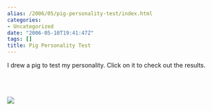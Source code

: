 ```yaml
---
alias: /2006/05/pig-personality-test/index.html
categories:
- Uncategorized
date: "2006-05-10T19:41:47Z"
tags: []
title: Pig Personality Test
---
```

I drew a pig to test my personality.  Click on it to check out the results.

<a href="http://drawapig.desktopcreatures.com/gallery/large.asp?id=1073023&p=0&hof=1&q=personality+test"><br />
<br/><br />
<img src="http://drawapig.desktopcreatures.com/gallery/2006/5/11/1073023.jpg"/><br />
<br/><br />
</a>

